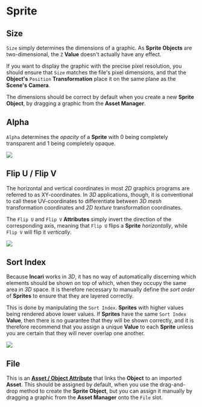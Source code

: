 # Sprite

## Size

`Size` simply determines the dimensions of a graphic. As **Sprite Objects** are two-dimensional, the `Z` **Value** doesn't actually have any effect.

If you want to display the graphic with the precise pixel resolution, you should ensure that `Size` matches the file's pixel dimensions, and that the **Object's** `Position` **Transformation** place it on the same plane as the **Scene's** **Camera**.

The dimensions should be correct by default when you create a new **Sprite** **Object**, by dragging a graphic from the **Asset Manager**.

## Alpha

`Alpha` determines the _opacity_ of a **Sprite** with 0 being completely transparent and 1 being completely opaque.

![](../../../.gitbook/assets/sprite-alpha.gif)

## Flip U / Flip V

The horizontal and vertical coordinates in most *2D* graphics programs are referred to as XY-coordinates. In *3D* applications, though, it is conventional to call these UV-coordinates to differentiate between *3D* _mesh_ transformation coordinates and *2D* _texture_ transformation coordinates.

The `Flip U` and `Flip V` **Attributes** simply invert the direction of the corresponding axis, meaning that `Flip U` flips a **Sprite** _horizontally_, while `Flip V` will flip it _vertically_.

![](../../../.gitbook/assets/sprite-uv.gif)

## Sort Index

Because **Incari** works in _3D_, it has no way of automatically discerning which elements should be shown on top of which, when they occupy the same area in _3D_ space. It is therefore necessary to manually define the _sort order_ of **Sprites** to ensure that they are layered correctly.

This is done by manipulating the `Sort Index`. **Sprites** with higher values being rendered above lower values. If **Sprites** have the same `Sort Index` **Value**, then there is no guarantee that they will be shown correctly, and it is therefore recommend that you assign a unique **Value** to each **Sprite** unless you are certain that they will never overlap one another.

![](../../../.gitbook/assets/sprite-sort-index.gif)

## File

This is an [**Asset / Object Attribute**](../attribute-types/asset-object-attribute.md) that links the **Object** to an imported **Asset**. This should be assigned by default, when you use the drag-and-drop method to create the **Sprite Object**, but you can assign it manually by dragging a graphic from the **Asset Manager** onto the `File` slot.

